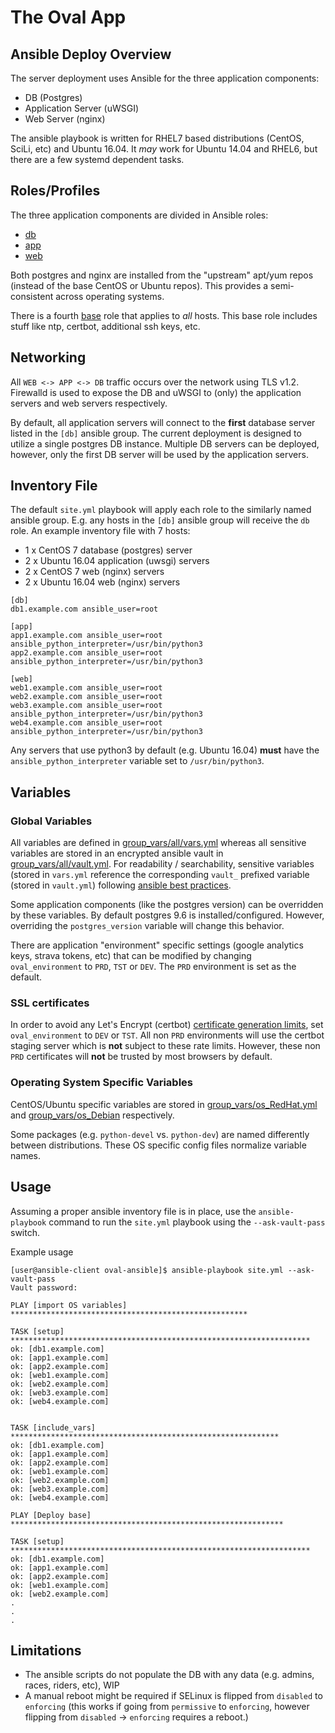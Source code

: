 # The Oval App
## Ansible Deploy Overview
The server deployment uses Ansible for the three application components:
* DB (Postgres)
* Application Server (uWSGI)
* Web Server (nginx)

The ansible playbook is written for RHEL7 based distributions (CentOS, SciLi, etc) and Ubuntu 16.04.  It _may_ work for Ubuntu 14.04 and RHEL6, but there are a few systemd dependent tasks.

## Roles/Profiles
The three application components are divided in Ansible roles:
* [db](roles/db) 
* [app](roles/app) 
* [web](roles/web) 

Both postgres and nginx are installed from the "upstream" apt/yum repos (instead of the base CentOS or Ubuntu repos).  This provides a semi-consistent across operating systems.

There is a fourth [base](roles/base) role that applies to _all_ hosts.  This base role includes stuff like ntp, certbot, additional ssh keys, etc.

## Networking
All `WEB <-> APP <-> DB` traffic occurs over the network using TLS v1.2.  Firewalld is used to expose the DB and uWSGI to (only) the application servers and web servers respectively.

By default, all application servers will connect to the **first** database server listed in the `[db]` ansible group.  The current deployment is designed to utilize a single postgres DB instance.  Multiple DB servers can be deployed, however, only the first DB server will be used by the application servers.


## Inventory File

The default `site.yml` playbook will apply each role to the similarly named ansible group.  E.g. any hosts in the `[db]` ansible group will receive the `db` role.  An example inventory file with 7 hosts:
 * 1 x CentOS 7 database (postgres) server
 * 2 x Ubuntu 16.04 application (uwsgi) servers
 * 2 x CentOS 7 web (nginx) servers
 * 2 x Ubuntu 16.04 web (nginx) servers
```
[db]
db1.example.com	ansible_user=root 

[app]
app1.example.com ansible_user=root ansible_python_interpreter=/usr/bin/python3
app2.example.com ansible_user=root ansible_python_interpreter=/usr/bin/python3

[web]
web1.example.com ansible_user=root 
web2.example.com ansible_user=root 
web3.example.com ansible_user=root ansible_python_interpreter=/usr/bin/python3
web4.example.com ansible_user=root ansible_python_interpreter=/usr/bin/python3
```

Any servers that use python3 by default (e.g. Ubuntu 16.04) **must** have the `ansible_python_interpreter` variable set to `/usr/bin/python3`.



## Variables
### Global Variables
All variables are defined in [group_vars/all/vars.yml](group_vars/all/vars.yml) whereas all sensitive variables are stored in an encrypted ansible vault in [group_vars/all/vault.yml](group_vars/all/vault.yml).  For readability / searchability, sensitive variables (stored in `vars.yml` reference the corresponding `vault_` prefixed variable (stored in `vault.yml`) following [ansible best practices](http://docs.ansible.com/ansible/playbooks_best_practices.html#variables-and-vaults).  

Some application components (like the postgres version) can be overridden by these variables.  By default postgres 9.6 is installed/configured. However, overriding the `postgres_version` variable will change this behavior.

There are application "environment" specific settings (google analytics keys, strava tokens, etc) that can be modified by changing `oval_environment` to `PRD`, `TST` or `DEV`.  The `PRD` environment is set as the default.

### SSL certificates
In order to avoid any Let's Encrypt (certbot) [certificate generation limits](https://letsencrypt.org/docs/rate-limits/), set `oval_environment` to `DEV` or `TST`. All non `PRD` environments will use the certbot staging server which is **not** subject to these rate limits.  However, these non `PRD` certificates will **not** be trusted by most browsers by default.


### Operating System Specific Variables
CentOS/Ubuntu specific variables are stored in [group_vars/os_RedHat.yml](group_vars/os_RedHat.yml) and [group_vars/os_Debian](group_vars/os_Debian) respectively.

Some packages (e.g. `python-devel` vs. `python-dev`) are named differently between distributions. These OS specific config files normalize variable names.


## Usage
Assuming a proper ansible inventory file is in place, use the `ansible-playbook` command to run the `site.yml` playbook using the `--ask-vault-pass` switch.


Example usage
```
[user@ansible-client oval-ansible]$ ansible-playbook site.yml --ask-vault-pass
Vault password: 

PLAY [import OS variables] *****************************************************

TASK [setup] *******************************************************************
ok: [db1.example.com]
ok: [app1.example.com]
ok: [app2.example.com]
ok: [web1.example.com]
ok: [web2.example.com]
ok: [web3.example.com]
ok: [web4.example.com]


TASK [include_vars] ************************************************************
ok: [db1.example.com]
ok: [app1.example.com]
ok: [app2.example.com]
ok: [web1.example.com]
ok: [web2.example.com]
ok: [web3.example.com]
ok: [web4.example.com]

PLAY [Deploy base] *************************************************************

TASK [setup] *******************************************************************
ok: [db1.example.com]
ok: [app1.example.com]
ok: [app2.example.com]
ok: [web1.example.com]
ok: [web2.example.com]
.
.
.
```
## Limitations
* The ansible scripts do not populate the DB with any data (e.g. admins, races, riders, etc), WIP
* A manual reboot might be required if SELinux is flipped from `disabled` to `enforcing` (this works if going from `permissive` to `enforcing`, however flipping from `disabled` -> `enforcing` requires a reboot.)
